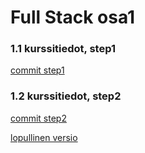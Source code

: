 # Full Stack osa1

### 1.1 kurssitiedot, step1

[commit step1](https://github.com/jeakaura/fullstack-22/commit/aab422da2b815e5f21d162b8074a3ed9791634a3)

### 1.2 kurssitiedot, step2

[commit step2](https://github.com/jeakaura/fullstack-22/commit/ace390066229c6a846778b4044f350f53ab09066)

[lopullinen versio](https://github.com/jeakaura/fullstack-22/blob/main/osa1/kurssitiedot/src/App.js)

